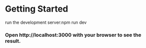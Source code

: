 # Getting Started
run the development server:npm run dev
### Open http://localhost:3000 with your browser to see the result.
